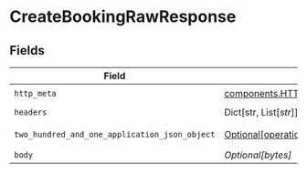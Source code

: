 # CreateBookingRawResponse


## Fields

| Field                                                                                                        | Type                                                                                                         | Required                                                                                                     | Description                                                                                                  |
| ------------------------------------------------------------------------------------------------------------ | ------------------------------------------------------------------------------------------------------------ | ------------------------------------------------------------------------------------------------------------ | ------------------------------------------------------------------------------------------------------------ |
| `http_meta`                                                                                                  | [components.HTTPMetadata](../../models/components/httpmetadata.md)                                           | :heavy_check_mark:                                                                                           | N/A                                                                                                          |
| `headers`                                                                                                    | Dict[str, List[*str*]]                                                                                       | :heavy_check_mark:                                                                                           | N/A                                                                                                          |
| `two_hundred_and_one_application_json_object`                                                                | [Optional[operations.CreateBookingRawResponseBody]](../../models/operations/createbookingrawresponsebody.md) | :heavy_minus_sign:                                                                                           | Booking successful                                                                                           |
| `body`                                                                                                       | *Optional[bytes]*                                                                                            | :heavy_minus_sign:                                                                                           | N/A                                                                                                          |